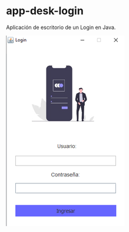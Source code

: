 # app-desk-login
Aplicación de escritorio de un Login en Java.

![alt_text](https://github.com/marcosmap1998/app-desk-login/blob/master/img/login1.png)
